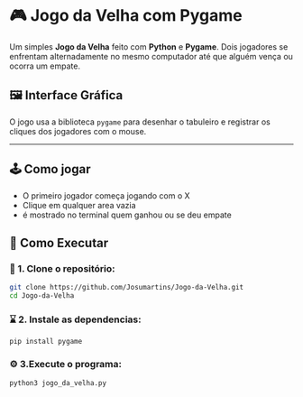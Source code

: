 # 🎮 Jogo da Velha com Pygame

Um simples **Jogo da Velha** feito com **Python** e **Pygame**. Dois jogadores se enfrentam alternadamente no mesmo computador até que alguém vença ou ocorra um empate.

## 🖼️ Interface Gráfica

O jogo usa a biblioteca `pygame` para desenhar o tabuleiro e registrar os cliques dos jogadores com o mouse.

---

## :joystick: Como jogar
- O primeiro jogador começa jogando com o X
- Clique em qualquer area vazia
- é mostrado no terminal quem ganhou ou se deu empate

## 🚀 Como Executar

### :file_folder: 1. Clone o repositório:

```bash
git clone https://github.com/Josumartins/Jogo-da-Velha.git
cd Jogo-da-Velha  

```
### :hourglass: 2. Instale as dependencias:

```
pip install pygame
```
### :gear: 3.Execute o programa:

```
python3 jogo_da_velha.py
``` 
